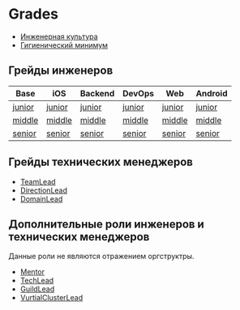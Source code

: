 # Grades

- [Инженерная культура](../engineering_culture.md)
- [Гигиенический минимум](minimum.md)

## Грейды инженеров

| Base | iOS | Backend | DevOps | Web | Android |
|------|-----|---------|--------|-----|---------|
|[junior](junior.md)|[junior](ios/junior.md)|[junior](backend/junior.md)|[junior](devops/junior.md)|[junior](web/junior.md)|[junior](android/junior.md)|
|[middle](middle.md)|[middle](ios/middle.md)|[middle](backend/middle.md)|[middle](devops/middle.md)|[middle](web/middle.md)|[middle](android/middle.md)|
|[senior](senior.md)|[senior](web/senior.md)|[senior](backend/senior.md)|[senior](devops/senior.md)|[senior](web/senior.md)|[senior](android/senior.md)|

## Грейды технических менеджеров

- [TeamLead](managers/teamlead.md)
- [DirectionLead](managers/directionlead.md)
- [DomainLead](managers/domainlead.md)

## Дополнительные роли инженеров и технических менеджеров

Данные роли не являются отражением оргструктры.

- [Mentor](roles/mentor.md)
- [TechLead](roles/techlead.md)
- [GuildLead](roles/guildlead.md)
- [VurtialClusterLead](roles/vurtialclusterlead.md)
